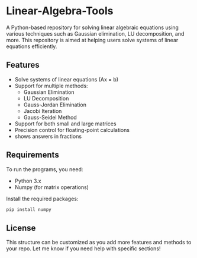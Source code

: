 # Linear-Algebra-Tools

A Python-based repository for solving linear algebraic equations using various techniques such as Gaussian elimination, LU decomposition, and more. This repository is aimed at helping users solve systems of linear equations efficiently.

## Features
- Solve systems of linear equations (Ax = b)
- Support for multiple methods:
  - Gaussian Elimination
  - LU Decomposition
  - Gauss-Jordan Elimination
  - Jacobi Iteration
  - Gauss-Seidel Method
- Support for both small and large matrices
- Precision control for floating-point calculations
- shows answers in fractions 
## Requirements

To run the programs, you need:
- Python 3.x
- Numpy (for matrix operations)

Install the required packages:
```bash
pip install numpy
```

## License

This structure can be customized as you add more features and methods to your repo. Let me know if you need help with specific sections!

